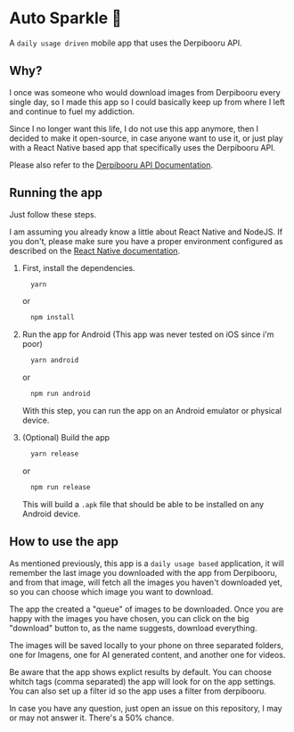 # Auto Sparkle 🦄

A `daily usage driven` mobile app that uses the Derpibooru API.

## Why?

I once was someone who would download images from Derpibooru every single day, so I made this app so I could basically keep up from where I left and continue to fuel my addiction.

Since I no longer want this life, I do not use this app anymore, then I decided to make it open-source, in case anyone want to use it, or just play with a React Native based app that specifically uses the Derpibooru API.

Please also refer to the [Derpibooru API Documentation](https://derpibooru.org/pages/api).

## Running the app

Just follow these steps.

I am assuming you already know a little about React Native and NodeJS. If you don't, please make sure you have a proper environment configured as described on the [React Native documentation](https://reactnative.dev/docs/environment-setup).

1. First, install the dependencies.

    ```bash
      yarn 
    ```

    or

    ```bash
      npm install
    ```

2. Run the app for Android (This app was never tested on iOS since i'm poor)

    ```bash
      yarn android 
    ```

    or

    ```bash
      npm run android
    ```

    With this step, you can run the app on an Android emulator or physical device.

3. (Optional) Build the app

    ```bash
      yarn release 
    ```

    or

    ```bash
      npm run release
    ```

    This will build a `.apk` file that should be able to be installed on any Android device.

## How to use the app

As mentioned previously, this app is a `daily usage based` application, it will remember the last image you downloaded with the app from Derpibooru, and from that image, will fetch all the images you haven't downloaded yet, so you can choose which image you want to download.

The app the created a "queue" of images to be downloaded. Once you are happy with the images you have chosen, you can click on the big "download" button to, as the name suggests, download everything.

The images will be saved locally to your phone on three separated folders, one for Imagens, one for AI generated content, and another one for videos.

Be aware that the app shows explict results by default. You can choose whitch tags (comma separated) the app will look for on the app settings. You can also set up a filter id so the app uses a filter from derpibooru.

In case you have any question, just open an issue on this repository, I may or may not answer it. There's a 50% chance.


